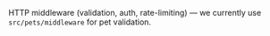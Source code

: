 HTTP middleware (validation, auth, rate-limiting) — we currently use `src/pets/middleware` for pet validation.
